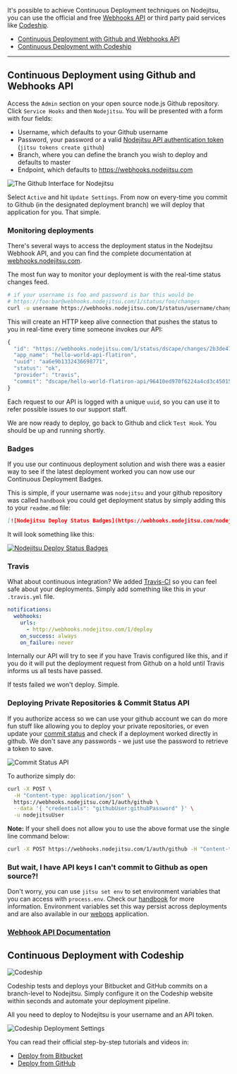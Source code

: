 It's possible to achieve Continuous Deployment techniques on Nodejitsu, you can use the official and free [Webhooks API](#webhookapi-index) or third party paid services like [Codeship](http://codeship.io).

* [Continuous Deployment with Github and Webhooks API](#github)
* [Continuous Deployment with Codeship](#codeship)

---

<a name="github"></a>
## Continuous Deployment using Github and Webhooks API

<a name="webhookapi-index"></a>

Access the `Admin` section on your open source node.js Github repository. Click
`Service Hooks` and then `Nodejitsu`. You will be presented with a form with
four fields:

* Username, which defaults to your Github username
* Password, your password or a valid [Nodejitsu API authentication 
token](/api/#create-an-api-token) (`jitsu tokens create github`)
* Branch, where you can define the branch you wish to deploy and defaults to master
* Endpoint, which defaults to https://webhooks.nodejitsu.com

![The Github Interface for Nodejitsu](https://versions.nodejitsu.com/id:handbook/resources/service-hooks.png)

Select `Active` and hit `Update Settings`. From now on every-time you commit to
Github (in the designated deployment branch) we will deploy that application for
you. That simple.

<a name="webhookapi-monitoring"></a>
### Monitoring deployments

There's several ways to access the deployment status in the Nodejitsu Webhook
API, and you can find the complete documentation at
[webhooks.nodejitsu.com](http://webhooks.nodejitsu.com).

The most fun way to monitor your deployment is with the real-time status changes
feed.

``` bash
# if your username is foo and password is bar this would be 
# https://foo:bar@webhooks.nodejitsu.com/1/status/foo/changes
curl -u username https://webhooks.nodejitsu.com/1/status/username/changes?include_docs=auto
```

This will create an HTTP keep alive connection that pushes the status to you in
real-time every time someone invokes our API:

``` javascript
{
  "id": "https://webhooks.nodejitsu.com/1/status/dscape/changes/2b3de47c2ce04a9dda4d31aac5000bab",
  "app_name": "hello-world-api-flatiron",
  "uuid": "aa6e9b1332436698771",
  "status": "ok",
  "provider": "travis",
  "commit": "dscape/hello-world-flatiron-api/96410ed970f6224a4cd3c450150c5d65bbc77fcd"
}
```

Each request to our API is logged with a unique `uuid`, so you can use it to
refer possible issues to our support staff.

We are now ready to deploy, go back to Github and click `Test Hook`. You should
be up and running shortly.

<a name="webhookapi-badges"></a>
### Badges

If you use our continuous deployment solution and wish there was a easier way to
see if the latest deployment worked you can now use our Continuous Deployment
Badges.

This is simple, if your username was `nodejitsu` and your github repository was
called `handbook` you could get deployment status by simply adding this to your
`readme.md` file:

``` markdown
[![Nodejitsu Deploy Status Badges](https://webhooks.nodejitsu.com/nodejitsu/handbook.png)](https://webops.nodejitsu.com#nodejitsu/webhooks)
```

It will look something like this:

[![Nodejitsu Deploy Status Badges](https://versions.nodejitsu.com/id:handbook/resources/success.png)](https://webops.nodejitsu.com#nodejitsu/webhooks)

<a name="webhookapi-travis"></a>
### Travis

What about continuous integration?  We added [Travis-CI](http://travis-ci.org/)
so you can feel safe about your deployments. Simply add something like this in
your `.travis.yml` file.

``` yaml
notifications:
  webhooks: 
    urls:
      - http://webhooks.nodejitsu.com/1/deploy
    on_success: always
    on_failure: never
```

Internally our API will try to see if you have Travis configured like this, and
if you do it will put the deployment request from Github on a hold until Travis
informs us all tests have passed.

If tests failed we won't deploy. Simple.

<a name="webhookapi-privaterepos"></a>
### Deploying Private Repositories & Commit Status API

If you authorize access so we can use your github account we can do more fun
stuff like allowing you to deploy your private repositories, or even update your
[commit status](https://github.com/blog/1227-commit-status-api) and check if a
deployment worked directly in github. We don't save any passwords - we just use
the password to retrieve a token to save.

![Commit Status API](https://versions.nodejitsu.com/id:handbook/resources/merge.png)

To authorize simply do:

``` bash
curl -X POST \
  -H "Content-type: application/json" \
  https://webhooks.nodejitsu.com/1/auth/github \
  --data '{ "credentials": "githubUser:githubPassword" }' \
  -u nodejitsuUser
```

**Note:** If your shell does not allow you to use the above format use the
single line command below:

``` bash
curl -X POST https://webhooks.nodejitsu.com/1/auth/github -H "Content-type: application/json" --data '{ "credentials": "githubUser:githubPassword" }' -u nodejitsuUser
```

<a name="webhookapi-apikeys"></a>
### But wait, I have API keys I can't commit to Github as open source?!

Don't worry, you can use `jitsu set env` to set environment variables that you
can access with `process.env`. Check our
[handbook](/features/#feature/envvars) for more
information. Environment variables set this way persist across deployments and
are also available in our [webops](https://webops.nodejitsu.com) application.

<a name="webhookapi-api"></a>
### [Webhook API Documentation](api/webhooks)


<a name="codeship"></a>
## Continuous Deployment with Codeship

![Codeship](https://codeship-images.s3.amazonaws.com/logo_codeship_colour.png)

Codeship tests and deploys your Bitbucket and GitHub commits on a branch-level to Nodejitsu. Simply configure it on the Codeship website within seconds and automate your deployment pipeline.

All you need to deploy to Nodejitsu is your username and an API token.

![Codeship Deployment Settings](https://raw.github.com/codeship/screencast-storyboards/v0.4/screenshots/node/nodejitsu/new-deployment.png)

You can read their official step-by-step tutorials and videos in:
* [Deploy from Bitbucket](http://blog.codeship.io/2013/10/23/how-to-deploy-a-node-js-app-from-bitbucket-to-nodejitsu.html)
* [Deploy from GitHub](http://blog.codeship.io/2013/10/29/how-to-deploy-a-node-js-app-from-github-to-nodejitsu.html)

[meta:title]: <> (Continuous Deployment)
